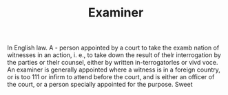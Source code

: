 ---
title: Examiner
letter: E
permalink: "/definitions/bld-examiner.html"
body: In English law. A - person appointed by a court to take the examb nation of
  witnesses in an action, i. e., to take down the result of thelr interrogation by
  the parties or thelr counsel, either by written in-terrogatorles or vivd voce. An
  examiner is generally appointed where a witness is in a foreign country, or is too
  111 or infirm to attend before the court, and is either an officer of the court,
  or a person specially appointed for the purpose. Sweet
published_at: '2018-07-07'
source: Black's Law Dictionary 2nd Ed (1910)
layout: post
---